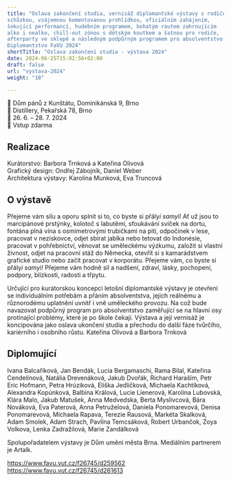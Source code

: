 ```yaml
---
title: "Oslava zakončení studia, vernisáž diplomantské výstavy s rodičovskou
schůzkou, vzájemnou komentovanou prohlídkou, oficiálním zahájením,
šokující performancí, hudebním programem, bohatým rautem zahrnujícím
alko i nealko, chill-out zónou s dětským koutkem a šatnou pro rodiče,
afterparty ve sklepě a následným podpůrným programem pro absolventstvo /
Diplomantstvo FaVU 2024"
shortTitle: "Oslava zakončení studia - výstava 2024"
date: 2024-06-25T15:02:56+02:00
draft: false
url: "vystava-2024"
weight: "10"

---
```

📍 Dům pánů z Kunštátu, Dominikánská 9, Brno  
📍 Distillery, Pekařská 78, Brno  
📅 26. 6. – 28. 7. 2024  
🎫 Vstup zdarma  

## Realizace
Kurátorstvo: Barbora Trnková a Kateřina Olivová  
Grafický design: Ondřej Zábojník, Daniel Weber  
Architektura výstavy: Karolína Munková, Eva Truncová  

## O výstavě
Přejeme vám sílu a oporu splnit si to, co byste si přály*i samy*i!
Ať už jsou to marcipánové prstýnky, kolotoč s labutěmi, sfoukávání
svíček na dortu, fontána plná vína s osmimetrovými trubičkami na pití,
odpočinek v lese, pracovat v neziskovce, odjet sbírat jablka nebo
tetovat do Indonésie, pracovat v pohřebnictví, věnovat se uměleckému
výzkumu, založit si vlastní živnost, odjet na pracovní stáž do Německa,
otevřít si s kamarádstvem grafické studio nebo začít pracovat v
korporátu.
Přejeme vám, co byste si přály*i samy*i!
Přejeme vám hodně sil a nadšení, zdraví, lásky, pochopení, podpory,
blízkosti, radosti a třpytu.

Určující pro kurátorskou koncepci letošní diplomantské výstavy je
otevření se individuálním potřebám a přáním absolventstva, jejich
reálnému a různorodému uplatnění uvnitř i vně uměleckého provozu. Na což
bude navazovat podpůrný program pro absolventstvo zaměřující se na
hlavní osy protínající problémy, které je po škole čekají. Výstava a
její vernisáž je koncipována jako oslava ukončení studia a přechodu do
další fáze tvůrčího, kariérního i osobního růstu.
Kateřina Olivová a Barbora Trnková

## Diplomující
Ivana Balcaříková, Jan Bendák, Lucia Bergamaschi, Rama Bilal, Kateřina
Cendelínová, Natália Drevenáková, Jakub Dvořák, Richard Haraším, Petr
Eric Hofmann, Petra Hrúziková, Eliška Jedličková, Michaela Kachtíková,
Alexandra Kopúnková, Balbína Králová, Lucie Lienerová, Karolína
Lubovská, Klára Malo, Jakub Matušek, Anna Medvedska, Berta Myslivcová,
Bára Nováková, Eva Paterová, Anna Petruželová, Daniela Ponomarevová,
Denisa Ponomarevová, Michaela Rapava, Terezie Rausová, Markéta Skalková,
Adam Smolek, Adam Strach, Pavlína Temcsáková, Robert Urbančok, Zoya
Volkova, Lenka Zadražilová, Marie Zandálková


Spolupořadatelem výstavy je Dům umění města Brna.
Mediálním partnerem je Artalk.

https://www.favu.vut.cz/f26745/d259562  
https://www.favu.vut.cz/f26745/d261613  
